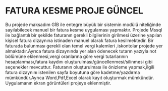 # FATURA KESME PROJE GÜNCEL
Bu projede maksadım GİB ile entegre büyük bir sistemin modülü niteliğinde sayılabilecek manuel bir fatura kesme uygulaması yapmaktır. 
Projede Mssql ile bağlantılı bir şekilde faturanın gerekli bilgilerinin girilmesi üzerine yapılan kişisel fatura dizaynına istinaden manuel olarak fatura kesilmektedir.
Bir faturada bulunması gerekli olan temel vergi kalemleri ,iskontolar projede yer almaktadır.Ayrıca fatura dizaynında yer alan ödenecek tutarın yazıyla not bölümüne eklenmesi,vergi oranlarına göre vergi tutarlarının hesaplanması,fatura kaydını oluşturulması/güncellenmesi/silinmesi gibi seçenekler mevcuttur.
Faturanın oluşturulması ile önizleme yapmak,ilgili fatura dizaynını istenilen sayfa boyutuna göre kadetme/yazdırma mümkündür.Ayrıca Word,Pdf,Excel olarak kayıt oluşturmak mümkündür.
Uygulamanın ekran görüntüleri projeye eklenmiştir.
